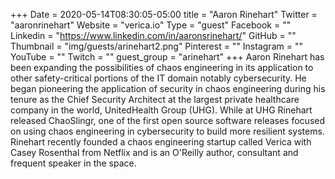 +++
Date = 2020-05-14T08:30:05-05:00
title = "Aaron Rinehart"
Twitter = "aaronrinehart"
Website = "verica.io"
Type = "guest"
Facebook = ""
Linkedin = "https://www.linkedin.com/in/aaronsrinehart/"
GitHub = ""
Thumbnail = "img/guests/arinehart2.png"
Pinterest = ""
Instagram = ""
YouTube = ""
Twitch = ""
guest_group = "arinehart"
+++
Aaron Rinehart has been expanding the possibilities of chaos engineering in its application to other safety-critical portions of the IT domain notably cybersecurity. He began pioneering the application of security in chaos engineering during his tenure as the Chief Security Architect at the largest private healthcare company in the world, UnitedHealth Group (UHG). While at UHG Rinehart released ChaoSlingr, one of the first open source software releases focused on using chaos engineering in cybersecurity to build more resilient systems. Rinehart recently founded a chaos engineering startup called Verica with Casey Rosenthal from Netflix and is an O'Reilly author, consultant and frequent speaker in the space.

